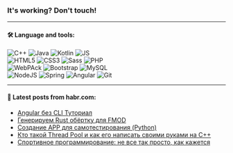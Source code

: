 ### It's working? Don't touch!

---

#### 🛠️ Language and tools:

![C++](https://img.shields.io/badge/C++-informational?logo=c%2B%2B&style=flat&logoColor=white&color=9C033A)
![Java](https://img.shields.io/badge/Java-informational?logo=java&style=flat&logoColor=white&color=007396)
![Kotlin](https://img.shields.io/badge/Kotlin-informational?logo=Kotlin&style=flat&logoColor=white&color=0095D5)
![JS](https://img.shields.io/badge/JS-informational?logo=javaScript&style=flat&logoColor=black&color=F7Df1E) <br>
![HTML5](https://img.shields.io/badge/HTML5-informational?logo=html5&style=flat&logoColor=white&color=E34F26)
![CSS3](https://img.shields.io/badge/CSS3-informational?logo=css3&style=flat&logoColor=white&color=157286)
![Sass](https://img.shields.io/badge/Saas-informational?logo=sass&style=flat&logoColor=white&color=hotpink)
![PHP](https://img.shields.io/badge/PHP-informational?logo=php&style=flat&logoColor=white&color=777BB4) <br>
![WebPAck](https://img.shields.io/badge/WebPack-informational?logo=webPack&style=flat&logoColor=white&color=FF6F00)
![Bootstrap](https://img.shields.io/badge/Bootstrap-informational?logo=Bootstrap&style=flat&logoColor=white&color=7952B3)
![MySQL](https://img.shields.io/badge/MySQL-informational?logo=MySQL&style=flat&logoColor=white&color=00f) <br>
![NodeJS](https://img.shields.io/badge/NodeJS-informational?logo=node.js&style=flat&logoColor=white&color=43853D)
![Spring](https://img.shields.io/badge/Spring-informational?logo=Spring&style=flat&logoColor=white&color=0A9EDC)
![Angular](https://img.shields.io/badge/Vue-informational?logo=vue.js&style=flat&logoColor=white&color=red)
![Git](https://img.shields.io/badge/Git-informational?logo=git&style=flat&logoColor=white&color=darkorange)

___

#### 💬 Latest posts from habr.com:

<!-- BLOG-POST-LIST:START -->
- [Angular без CLI Туториал](https://habr.com/ru/post/656529/?utm_source=habrahabr&utm_medium=rss&utm_campaign=656529)
- [Генерируем Rust обёртку для FMOD](https://habr.com/ru/post/656525/?utm_source=habrahabr&utm_medium=rss&utm_campaign=656525)
- [Создание APP для самотестирования &lpar;Python&rpar;](https://habr.com/ru/post/656517/?utm_source=habrahabr&utm_medium=rss&utm_campaign=656517)
- [Кто такой Thread Pool и как его написать своими руками на С++](https://habr.com/ru/post/656515/?utm_source=habrahabr&utm_medium=rss&utm_campaign=656515)
- [Спортивное программирование: не все так просто, как кажется](https://habr.com/ru/post/656513/?utm_source=habrahabr&utm_medium=rss&utm_campaign=656513)
<!-- BLOG-POST-LIST:END -->
